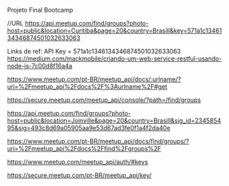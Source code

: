 Projeto Final Bootcamp

//URL
https://api.meetup.com/find/groups?photo-host=public&location=Curitiba&page=20&country=Brasill&key=571a1c1346134346874501032633063

Links de ref:
API Key = 571a1c1346134346874501032633063
https://medium.com/mackmobile/criando-um-web-service-restful-usando-node-js-7c00d8f16a4a

https://www.meetup.com/pt-BR/meetup_api/docs/:urlname/?uri=%2Fmeetup_api%2Fdocs%2F%3Aurlname%2F#get

https://secure.meetup.com/meetup_api/console/?path=/find/groups

https://api.meetup.com/find/groups?photo-host=public&location=Joinville&page=20&country=Brasill&sig_id=234585495&sig=493c8d69a05905aa9e53d67ad3fe0f1a4f2da40e

https://www.meetup.com/pt-BR/meetup_api/docs/find/groups/?uri=%2Fmeetup_api%2Fdocs%2Ffind%2Fgroups%2F

https://www.meetup.com/meetup_api/auth/#keys

https://secure.meetup.com/pt-BR/meetup_api/key/